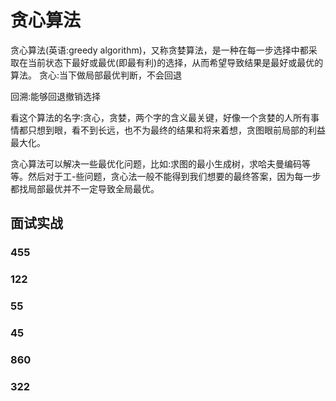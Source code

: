 # 贪心算法

贪心算法(英语:greedy algorithm)，又称贪婪算法，是一种在每一步选择中都采取在当前状态下最好或最优(即最有利)的选择，从而希望导致结果是最好或最优的算法。
贪心:当下做局部最优判断，不会回退

回溯:能够回退撤销选择

看这个算法的名字:贪心，贪婪，两个字的含义最关键，好像一个贪婪的人所有事情都只想到眼，看不到长远，也不为最终的结果和将来着想，贪图眼前局部的利益最大化。

贪心算法可以解决一些最优化问题，比如:求图的最小生成树，求哈夫曼编码等等。然后对于工-些问题，贪心法一般不能得到我们想要的最终答案，因为每一步都找局部最优并不一定导致全局最优。

## 面试实战
### 455
### 122
### 55
### 45
### 860
### 322